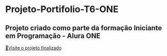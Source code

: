 # Projeto-Portifolio-T6-ONE
 Projeto criado como parte da formação Iniciante em Programação - Alura ONE
 --------------------------------------------
[💫Visite o projeto finalizado](https://projeto-portifolio-t6-one.vercel.app/)

